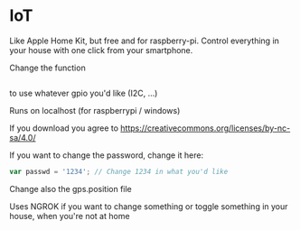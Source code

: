 # IoT
Like Apple Home Kit, but free and for raspberry-pi. Control everything in your house with one click from your smartphone.

Change the function 
```js

```
to use whatever gpio you'd like (I2C, ...)

Runs on localhost (for raspberrypi / windows)

If you download you agree to https://creativecommons.org/licenses/by-nc-sa/4.0/

If you want to change the password, change it here:

```js
var passwd = '1234'; // Change 1234 in what you'd like
```


Change also the gps.position file

Uses NGROK if you want to change something or toggle something in your house, when you're not at home

